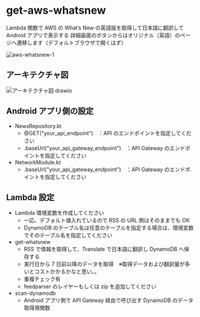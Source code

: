 # get-aws-whatsnew

Lambda 関数で AWS の What’s New の英語版を取得して日本語に翻訳して Android アプリで表示する
詳細画面のボタンからはオリジナル（英語）のページへ遷移します（デフォルトブラウザで開くはず）

![aws-whatsnew-1](https://github.com/user-attachments/assets/23baf1d6-f6f2-41d3-8c79-29f97632f952)

## アーキテクチャ図
![アーキテクチャ図 drawio](https://github.com/user-attachments/assets/85bda7e7-afe5-4adf-b8ec-a969886313c3)

## Android アプリ側の設定

- NewsRepository.kt
  - @GET("your_api_endpoint")　：API のエンドポイントを指定してください
  - .baseUrl("your_api_gateway_endpoint")　：API Gateway のエンドポイントを指定してください
- NetworkModule.kt
  - .baseUrl("your_api_gateway_endpoint")　：API Gateway のエンドポイントを指定してください

## Lambda 設定

- Lambda 環境変数を作成してください
  - 一応、デフォルト値入れているので RSS の URL 側はそのままでも OK
  - DynamoDB のテーブル名は任意のテーブルを指定する場合は、環境変数でそのテーブル名を指定してください
- get-whatsnew
  - RSS で情報を取得して、Translate で日本語に翻訳し DynamoDB へ保存する
  - 実行日から 7 日前以降のデータを取得　※取得データおよび翻訳量が多いとコストかかるかなと思い。。
  - 重複チェック有
  - feedparser のレイヤーもしくは zip を追加してください
- scan-dynamodb
  - Android アプリ側で API Gateway 経由で呼び出す DynamoDB のデータ取得用関数
